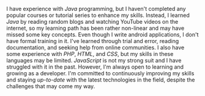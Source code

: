 I have experience with *Java* programming, but I haven't completed any popular courses or tutorial series to enhance my skills. Instead, I learned *Java* by reading random blogs and watching YouTube videos on the internet, so my learning path has been rather non-linear and may have missed some key concepts. Even though I write android applications, I don't have formal training in it. I've learned through trial and error, reading documentation, and seeking help from online communities. I also have some experience with *PHP*, *HTML*, and *CSS*, but my skills in these languages may be limited. *JavaScript* is not my strong suit and I have struggled with it in the past. However, I'm always open to learning and growing as a developer. I'm committed to continuously improving my skills and staying *up-to-date* with the latest technologies in the field, despite the challenges that may come my way.
<!-- 
Coding on an android phone

is like trying to paint a masterpiece with a toothbrush 

is like being stuck in traffic, you're going nowhere fast

is like trying to build a skyscraper with only hammer and nails

is the ultimate test of patience and perseverance 
-->
